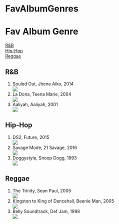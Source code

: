 # FavAlbumGenres
<html> 
  <head> 
    <title>Mariah's Favs</title> 
    </head>
      <body> 
        <h1 id="top">Fav Album Genre</h2>
        <a href="#R&B">R&B</a><br/>
        <a href="#Hip-Hop">Hip-Hop</a><br/>
        <a href="#reggae">Reggae</a><br/>
  </body>
</html> 
<h2 id="R&B">R&B</h2>
<ol>
<li>Souled Out, Jhene Aiko, 2014</li>
  <img src="https://upload.wikimedia.org/wikipedia/en/b/b4/Jheneaiko_souledout.png"/>
  <li>La Dona, Teena Marie, 2004</li>
  <img src="http://images.junostatic.com/full/CS2509730-02A-BIG.jpg"/>
  <li>Aaliyah, Aaliyah, 2001</li>
  <img src="http://cps-static.rovicorp.com/3/JPG_500/MI0002/535/MI0002535819.jpg?partner=allrovi.com"/>
 </ol>
  <h2 id="Hip-Hop">Hip-Hop</h2>
    <ol>
      <li>DS2, Future, 2015</li> 
      <img src="https://upload.wikimedia.org/wikipedia/en/2/29/DS2_by_Future.jpg"/>
      <li>Savage Mode, 21 Savage, 2016</li>
      <img src= "http://cdn2.pitchfork.com/albums/23534/homepage_large.ae9b1153.jpg"/>
      <li>Doggystyle, Snoop Dogg, 1993</li> 
      <img src="https://upload.wikimedia.org/wikipedia/en/6/63/SnoopDoggyDoggDoggystyle.jpg"/>
    </ol>
<h2 id="reggae">Reggae</h2> 
<ol>
<li>The Trinity, Sean Paul, 2005</li> 
  <img src="https://i.ytimg.com/vi/2R71ifLaXK0/hqdefault.jpg"/>
  <li>Kingston to King of Dancehall, Beenie Man, 2005</li>
  <img src="https://images-na.ssl-images-amazon.com/images/I/61W7ZJD1TRL.jpg" />
  <li>Belly Soundtrack, Def Jam, 1998</li>
  <img src= "https://upload.wikimedia.org/wikipedia/en/d/d1/Belly_st.jpg"/>
</ol>
